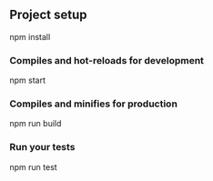 ## Project setup

npm install


### Compiles and hot-reloads for development

npm start


### Compiles and minifies for production

npm run build


### Run your tests

npm run test